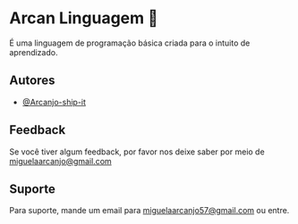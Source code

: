 
# Arcan Linguagem 📜

É uma linguagem de programação básica criada para o intuito de aprendizado.


## Autores

- [@Arcanjo-ship-it](https://www.github.com/Arcanjo-ship-it)


## Feedback

Se você tiver algum feedback, por favor nos deixe saber por meio de miguelaarcanjo@gmail.com


## Suporte

Para suporte, mande um email para miguelaarcanjo57@gmail.com ou entre.


